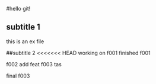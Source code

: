 #hello git!
## subtitle 1
this is an ex file

##subtitle 2
<<<<<<< HEAD
working on f001
finished f001


f002
add feat
f003
tas

final f003


